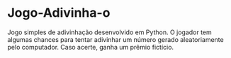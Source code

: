 # Jogo-Adivinha-o
Jogo simples de adivinhação desenvolvido em Python. O jogador tem algumas chances para tentar adivinhar um número gerado aleatoriamente pelo computador. Caso acerte, ganha um prêmio fictício.
